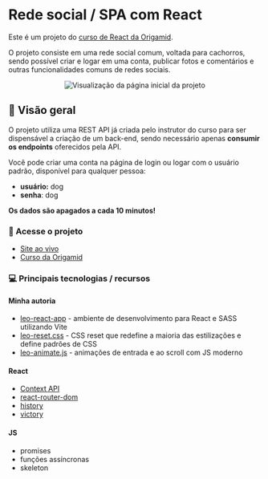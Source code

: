 # Rede social / SPA com React

Este é um projeto do [curso de React da Origamid](https://www.origamid.com/curso/react-completo/).

O projeto consiste em uma rede social comum, voltada para cachorros, sendo possível criar e logar em uma conta, publicar fotos e comentários e outras funcionalidades comuns de redes sociais.

<div align="center">
	<img src="https://user-images.githubusercontent.com/72027449/227560443-edb14862-6693-45ca-8023-97dd4d2e9463.gif"
	alt="Visualização da página inicial da projeto" />
</div>

## 🔎 Visão geral

O projeto utiliza uma REST API já criada pelo instrutor do curso para ser dispensável a criação de um back-end, sendo necessário apenas **consumir os endpoints** oferecidos pela API.

Você pode criar uma conta na página de login ou logar com o usuário padrão, disponível para qualquer pessoa:

* **usuário:** dog
* **senha**: dog

**Os dados são apagados a cada 10 minutos!**

### 🔗 Acesse o projeto

* [Site ao vivo](https://clone-dogs.vercel.app/)
* [Curso da Origamid](https://www.origamid.com/curso/react-completo/)

### 💻 Principais tecnologias / recursos

#### Minha autoria

* [leo-react-app](https://github.com/Leo-Henrique/leo-react-app) - ambiente de desenvolvimento para React e SASS utilizando Vite
* [leo-reset.css](https://github.com/Leo-Henrique/leo-reset.css) - CSS reset que redefine a maioria das estilizações e define padrões de CSS
* [leo-animate.js](https://github.com/Leo-Henrique/leo-animate.js) - animações de entrada e ao scroll com JS moderno

#### React
* [Context API](https://react.dev/learn/passing-data-deeply-with-context)
* [react-router-dom](https://reactrouter.com/en/main)
* [history](https://github.com/remix-run/history)
* [victory](https://formidable.com/open-source/victory/)

#### JS

* promises
* funções assíncronas
* skeleton